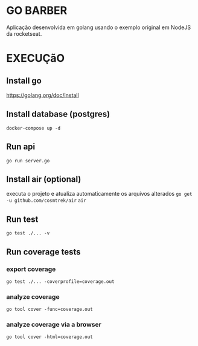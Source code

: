 # GO BARBER

Aplicação desenvolvida em golang usando o exemplo original em NodeJS da rocketseat.

# EXECUÇãO

## Install go 
https://golang.org/doc/install

## Install database (postgres)
``docker-compose up -d``

## Run api
``go run server.go``

## Install air (optional)
executa o projeto e atualiza automaticamente os arquivos alterados
``go get -u github.com/cosmtrek/air``
``air``

## Run test
``go test ./... -v``

## Run coverage tests
### export coverage
``go test ./... -coverprofile=coverage.out``

### analyze coverage
``go tool cover -func=coverage.out``

### analyze coverage via a browser
``go tool cover -html=coverage.out``

